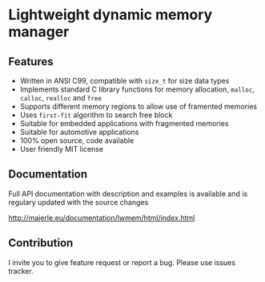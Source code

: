# Lightweight dynamic memory manager

## Features

- Written in ANSI C99, compatible with `size_t` for size data types
- Implements standard C library functions for memory allocation, `malloc`, `calloc`, `realloc` and `free`
- Supports different memory regions to allow use of framented memories
- Uses `first-fit` algorithm to search free block
- Suitable for embedded applications with fragmented memories
- Suitable for automotive applications 
- 100% open source, code available
- User friendly MIT license

## Documentation

Full API documentation with description and examples is available and is regulary updated with the source changes

http://majerle.eu/documentation/lwmem/html/index.html

## Contribution

I invite you to give feature request or report a bug. Please use issues tracker.
